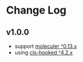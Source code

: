 # Change Log

## v1.0.0

- support [moleculer ^0.13.x](https://github.com/moleculerjs/moleculer)
- using [cls-hooked ^4.2.x](https://github.com/jeff-lewis/cls-hooked)